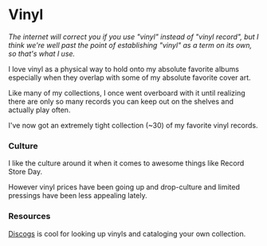 # Vinyl

_The internet will correct you if you use "vinyl" instead of "vinyl record", but I think we're well past the point of establishing "vinyl" as a term on its own, so that's what I use._

I love vinyl as a physical way to hold onto my absolute favorite albums especially when they overlap with some of my absolute favorite cover art.

Like many of my collections, I once went overboard with it until realizing there are only so many records you can keep out on the shelves and actually play often.

I've now got an extremely tight collection (\~30) of my favorite vinyl records.


### Culture

I like the culture around it when it comes to awesome things like Record Store Day.

However vinyl prices have been going up and drop-culture and limited pressings have been less appealing lately.


### Resources

[Discogs](https://www.discogs.com/) is cool for looking up vinyls and cataloging your own collection.
